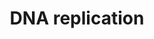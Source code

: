 ---
annotations:
- type: Pathway Ontology
  value: DNA replication pathway
authors:
- MaintBot
- Thomas
- Christine Chichester
- Egonw
- Eweitz
description: 'DNA replication, the basis for biological inheritance, is a fundamental
  process occurring in all living organisms to copy their DNA. This process is "replication"
  in that each strand of the original double-stranded DNA molecule serves as template
  for the reproduction of the complementary strand. Hence, following DNA replication,
  two identical DNA molecules have been produced from a single double-stranded DNA
  molecule. Cellular proofreading and error-checking mechanisms ensure near perfect
  fidelity for DNA replication.  Source: [[wikipedia:DNA_replication|Wikipedia]]'
last-edited: 2021-05-18
organisms:
- Gallus gallus
redirect_from:
- /index.php/Pathway:WP757
- /instance/WP757
schema-jsonld:
- '@context': https://schema.org/
  '@id': https://wikipathways.github.io/pathways/WP757.html
  '@type': Dataset
  creator:
    '@type': Organization
    name: WikiPathways
  description: 'DNA replication, the basis for biological inheritance, is a fundamental
    process occurring in all living organisms to copy their DNA. This process is "replication"
    in that each strand of the original double-stranded DNA molecule serves as template
    for the reproduction of the complementary strand. Hence, following DNA replication,
    two identical DNA molecules have been produced from a single double-stranded DNA
    molecule. Cellular proofreading and error-checking mechanisms ensure near perfect
    fidelity for DNA replication.  Source: [[wikipedia:DNA_replication|Wikipedia]]'
  keywords:
  - ORC2L
  - RPA3
  - dUTP
  - MCM2
  - POLE
  - GMNN
  - GTP
  - ATP
  - RCJMB04_6d17
  - DBF4
  - MCM7
  - RFC5
  - RFC4
  - POLD3
  - RFC3
  - CDC6
  - ORC4L
  - ADP
  - RPA1
  - ORC1L
  - MCM5
  - POLE2
  - PCNA
  - MCM4
  - RPA4
  - POLD4
  - UTP
  - ORC6L
  - CDC45L
  - POLD1
  - CDT1
  - POLA1
  - dGTP
  - CTP
  - MCM6
  - POLA2
  - ORC5L
  - MCM3
  - UBA52
  - RFC1
  - PRIM1
  - ORC3L
  - PRIM2
  - dATP
  - RFC2
  - CDC7
  - CDK2
  - dCTP
  - POLD2
  - MCM10
  - UBC
  license: CC0
  name: DNA replication
seo: CreativeWork
title: DNA replication
wpid: WP757
---